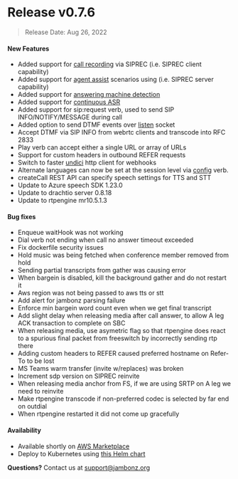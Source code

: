 # Release v0.7.6
> Release Date: Aug 26, 2022

#### New Features
- Added support for [call recording](/docs/supporting-articles/siprec-client) via SIPREC (i.e. SIPREC client capability)
- Added support for [agent assist](/docs/supporting-articles/siprec-server) scenarios using (i.e. SIPREC server capability)
- Added support for [answering machine detection](/docs/supporting-articles/answering-machine-detection)
- Added support for [continuous ASR](/docs/supporting-articles/continuous-asr)
- Added support for sip:request verb, used to send SIP INFO/NOTIFY/MESSAGE during call
- Added option to send DTMF events over [listen](/docs/webhooks/listen) socket
- Accept DTMF via SIP INFO from webrtc clients and transcode into RFC 2833
- Play verb can accept either a single URL or array of URLs
- Support for custom headers in outbound REFER requests
- Switch to faster [undici](https://undici.nodejs.org/#/) http client for webhooks
- Alternate languages can now be set at the session level via [config](/docs/webhooks/config) verb.
- createCall REST API can specify speech settings for TTS and STT
- Update to Azure speech SDK 1.23.0
- Update to drachtio server 0.8.18
- Update to rtpengine mr10.5.1.3

#### Bug fixes
- Enqueue waitHook was not working
- Dial verb not ending when call no answer timeout exceeded
- Fix dockerfile security issues
- Hold music was being fetched when conference member removed from hold
- Sending partial transcripts from gather was causing error
- When bargein is disabled, kill the background gather and do not restart it
- Aws region was not being passed to aws tts or stt
- Add alert for jambonz parsing failure 
- Enforce min bargein word count even when we get final transcript
- Add slight delay when releasing media after call answer, to allow A leg ACK transaction to complete on SBC
- When releasing media, use asymetric flag so that rtpengine does react to a spurious final packet from freeswitch by incorrectly sending rtp there
- Adding custom headers to REFER caused preferred hostname on Refer-To to be lost
- MS Teams warm transfer (invite w/replaces) was broken
- Increment sdp version on SIPREC reinvite
- When releasing media anchor from FS, if we are using SRTP on A leg we need to reinvite
- Make rtpengine transcode if non-preferred codec is selected by far end on outdial
- When rtpengine restarted it did not come up gracefully

#### Availability
- Available shortly on <a href="https://aws.amazon.com/marketplace/pp/prodview-55wp45fowbovo" target="_blank" >AWS Marketplace</a>
- Deploy to Kubernetes using [this Helm chart](https://github.com/jambonz/helm-charts)

**Questions?** Contact us at <a href="mailto:support@jambonz.org">support@jambonz.org</a>